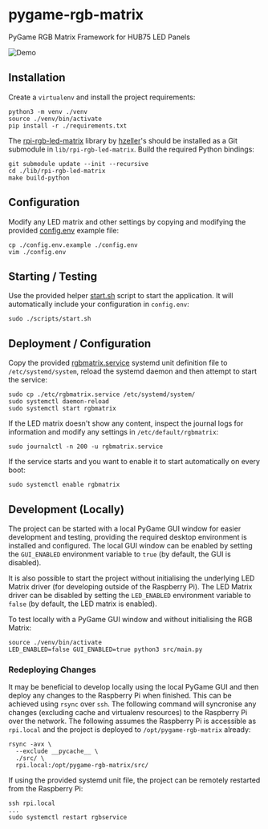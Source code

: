 # pygame-rgb-matrix

PyGame RGB Matrix Framework for HUB75 LED Panels

![Demo](./docs/images/demo.gif)

## Installation

Create a `virtualenv` and install the project requirements:

    python3 -m venv ./venv
    source ./venv/bin/activate
    pip install -r ./requirements.txt

The [rpi-rgb-led-matrix](https://github.com/hzeller/rpi-rgb-led-matrix) library by [hzeller](https://github.com/hzeller)'s should be installed as a Git submodule in `lib/rpi-rgb-led-matrix`. Build the required Python bindings:

    git submodule update --init --recursive
    cd ./lib/rpi-rgb-led-matrix
    make build-python

## Configuration

Modify any LED matrix and other settings by copying and modifying the provided [config.env](./config.env.example) example file:

    cp ./config.env.example ./config.env
    vim ./config.env

## Starting / Testing

Use the provided helper [start.sh](./scripts/start.sh) script to start the application. It will automatically include your configuration in `config.env`:

    sudo ./scripts/start.sh

## Deployment / Configuration

Copy the provided [rgbmatrix.service](./etc/rgbmatrix.service) systemd unit definition file to `/etc/systemd/system`, reload the systemd daemon and then attempt to start the service:

    sudo cp ./etc/rgbmatrix.service /etc/systemd/system/
    sudo systemctl daemon-reload
    sudo systemctl start rgbmatrix

If the LED matrix doesn't show any content, inspect the journal logs for information and modify any settings in `/etc/default/rgbmatrix`:

    sudo journalctl -n 200 -u rgbmatrix.service

If the service starts and you want to enable it to start automatically on every boot:

    sudo systemctl enable rgbmatrix

## Development (Locally)

The project can be started with a local PyGame GUI window for easier development and testing, providing the required desktop environment is installed and configured. The local GUI window can be enabled by setting the `GUI_ENABLED` environment variable to `true` (by default, the GUI is disabled).

It is also possible to start the project without initialising the underlying LED Matrix driver (for developing outside of the Raspberry Pi). The LED Matrix driver can be disabled by setting the `LED_ENABLED` environment variable to `false` (by default, the LED matrix is enabled).

To test locally with a PyGame GUI window and without initialising the RGB Matrix:

    source ./venv/bin/activate
    LED_ENABLED=false GUI_ENABLED=true python3 src/main.py

### Redeploying Changes

It may be beneficial to develop locally using the local PyGame GUI and then deploy any changes to the Raspberry Pi when finished. This can be achieved using `rsync` over `ssh`. The following command will syncronise any changes (excluding cache and virtualenv resources) to the Raspberry Pi over the network. The following assumes the Raspberry Pi is accessible as `rpi.local` and the project is deployed to `/opt/pygame-rgb-matrix` already:

    rsync -avx \
      --exclude __pycache__ \
      ./src/ \
      rpi.local:/opt/pygame-rgb-matrix/src/

If using the provided systemd unit file, the project can be remotely restarted from the Raspberry Pi:

    ssh rpi.local
    ...
    sudo systemctl restart rgbservice
